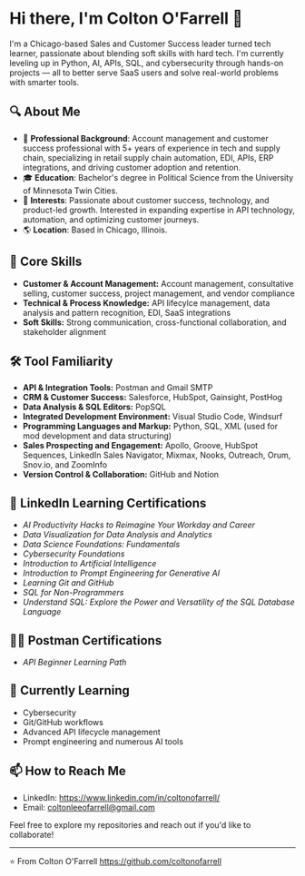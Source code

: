 # Hi there, I'm Colton O'Farrell 👋

I'm a Chicago-based Sales and Customer Success leader turned tech learner, passionate about blending soft skills with hard tech. I'm currently leveling up in Python, AI, APIs, SQL, and cybersecurity through hands-on projects — all to better serve SaaS users and solve real-world problems with smarter tools.

## 🔍 About Me

- 🌟 **Professional Background**: Account management and customer success professional with 5+ years of experience in tech and supply chain, specializing in retail supply chain automation, EDI, APIs, ERP integrations, and driving customer adoption and retention.
- 🎓 **Education**: Bachelor's degree in Political Science from the University of Minnesota Twin Cities.
- 🚀 **Interests**: Passionate about customer success, technology, and product-led growth. Interested in expanding expertise in API technology, automation, and optimizing customer journeys.
- 🌎 **Location**: Based in Chicago, Illinois.

## 🧠 Core Skills
- **Customer & Account Management:** Account management, consultative selling, customer success, project management, and vendor compliance
- **Technical & Process Knowledge:** API lifecylce management, data analysis and pattern recognition, EDI, SaaS integrations
- **Soft Skills:** Strong communication, cross-functional collaboration, and stakeholder alignment
  
## 🛠️ Tool Familiarity 
- **API & Integration Tools:** Postman and Gmail SMTP
- **CRM & Customer Success:** Salesforce, HubSpot, Gainsight, PostHog
- **Data Analysis & SQL Editors:** PopSQL
- **Integrated Development Environment:** Visual Studio Code, Windsurf
- **Programming Languages and Markup:** Python, SQL, XML (used for mod development and data structuring)
- **Sales Prospecting and Engagement:** Apollo, Groove, HubSpot Sequences, LinkedIn Sales Navigator, Mixmax, Nooks, Outreach, Orum, Snov.io, and ZoomInfo
- **Version Control & Collaboration:** GitHub and Notion

## 📜 LinkedIn Learning Certifications
- *AI Productivity Hacks to Reimagine Your Workday and Career*
- *Data Visualization for Data Analysis and Analytics*
- *Data Science Foundations: Fundamentals*
- *Cybersecurity Foundations*
- *Introduction to Artificial Intelligence*
- *Introduction to Prompt Engineering for Generative AI*
- *Learning Git and GitHub*
- *SQL for Non-Programmers*
- *Understand SQL: Explore the Power and Versatility of the SQL Database Language*

## 🧑‍🚀 Postman Certifications
- *API Beginner Learning Path*

## 🌱 Currently Learning

- Cybersecurity
- Git/GitHub workflows
- Advanced API lifecycle management
- Prompt engineering and numerous AI tools

## 📫 How to Reach Me

- LinkedIn: https://www.linkedin.com/in/coltonofarrell/
- Email: coltonleeofarrell@gmail.com

Feel free to explore my repositories and reach out if you'd like to collaborate!

---

⭐️ From Colton O'Farrell https://github.com/coltonofarrell
